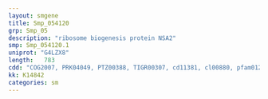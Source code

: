 ```yaml
---
layout: smgene
title: Smp_054120
grp: Smp_05
description: "ribosome biogenesis protein NSA2"
smp: Smp_054120.1
uniprot: "G4LZX8"
length:   783
cdd: "COG2007, PRK04049, PTZ00388, TIGR00307, cd11381, cl00880, pfam01201"
kk: K14842
categories: sm
---
```

